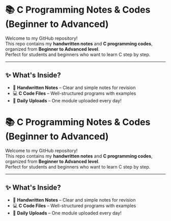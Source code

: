 
# 📚 C Programming Notes & Codes (Beginner to Advanced)

Welcome to my GitHub repository!  
This repo contains my **handwritten notes** and **C programming codes**, organized from **Beginner to Advanced level**.  
Perfect for students and beginners who want to learn C step by step.

---

## ✨ What's Inside?
- 📝 **Handwritten Notes** – Clear and simple notes for revision  
- 💻 **C Code Files** – Well-structured programs with examples  
- 📅 **Daily Uploads** – One module uploaded every day!  
# 📚 C Programming Notes & Codes (Beginner to Advanced)

Welcome to my GitHub repository!  
This repo contains my **handwritten notes** and **C programming codes**, organized from **Beginner to Advanced level**.  
Perfect for students and beginners who want to learn C step by step.

---

## ✨ What's Inside?
- 📝 **Handwritten Notes** – Clear and simple notes for revision  
- 💻 **C Code Files** – Well-structured programs with examples  
- 📅 **Daily Uploads** – One module uploaded every day!  
